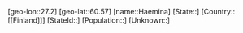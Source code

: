 ﻿---
location: [60.57,27.2]
type: City
tags:
- geo/City


SpocWebEntityId: 31070
isDeleted: false
confidential: public

---
[geo-lon::27.2]
[geo-lat::60.57]
[name::Haemina]
[State::]
[Country::[[Finland]]]
[StateId::]
[Population::]
[Unknown::]

